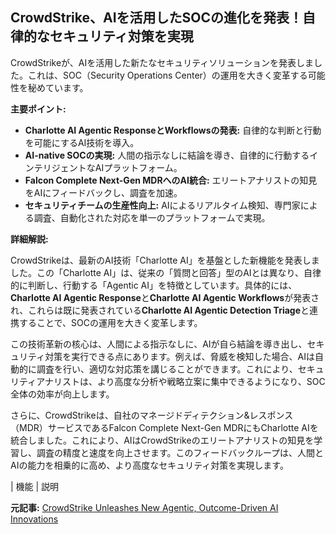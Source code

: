## CrowdStrike、AIを活用したSOCの進化を発表！自律的なセキュリティ対策を実現

CrowdStrikeが、AIを活用した新たなセキュリティソリューションを発表しました。これは、SOC（Security Operations Center）の運用を大きく変革する可能性を秘めています。

**主要ポイント:**

* **Charlotte AI Agentic ResponseとWorkflowsの発表:** 自律的な判断と行動を可能にするAI技術を導入。
* **AI-native SOCの実現:** 人間の指示なしに結論を導き、自律的に行動するインテリジェントなAIプラットフォーム。
* **Falcon Complete Next-Gen MDRへのAI統合:** エリートアナリストの知見をAIにフィードバックし、調査を加速。
* **セキュリティチームの生産性向上:** AIによるリアルタイム検知、専門家による調査、自動化された対応を単一のプラットフォームで実現。

**詳細解説:**

CrowdStrikeは、最新のAI技術「Charlotte AI」を基盤とした新機能を発表しました。この「Charlotte AI」は、従来の「質問と回答」型のAIとは異なり、自律的に判断し、行動する「Agentic AI」を特徴としています。具体的には、**Charlotte AI Agentic Response**と**Charlotte AI Agentic Workflows**が発表され、これらは既に発表されている**Charlotte AI Agentic Detection Triage**と連携することで、SOCの運用を大きく変革します。

この技術革新の核心は、人間による指示なしに、AIが自ら結論を導き出し、セキュリティ対策を実行できる点にあります。例えば、脅威を検知した場合、AIは自動的に調査を行い、適切な対応策を講じることができます。これにより、セキュリティアナリストは、より高度な分析や戦略立案に集中できるようになり、SOC全体の効率が向上します。

さらに、CrowdStrikeは、自社のマネージドディテクション&レスポンス（MDR）サービスであるFalcon Complete Next-Gen MDRにもCharlotte AIを統合しました。これにより、AIはCrowdStrikeのエリートアナリストの知見を学習し、調査の精度と速度を向上させます。このフィードバックループは、人間とAIの能力を相乗的に高め、より高度なセキュリティ対策を実現します。

| 機能 | 説明 

**元記事:** [CrowdStrike Unleashes New Agentic, Outcome-Driven AI Innovations](https://www.crowdstrike.com/en-us/press-releases/crowdstrike-unleashes-agentic-outcome-driven-ai-innovations/)